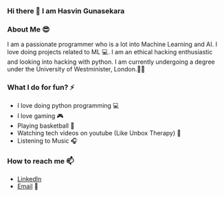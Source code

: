 ### Hi there 👋 I am Hasvin Gunasekara

<!--
**Hasvingunasekara/Hasvingunasekara** is a ✨ _special_ ✨ repository because its `README.md` (this file) appears on your GitHub profile.

Here are some ideas to get you started:

- 🔭 I’m currently working on ...
- 🌱 I’m currently learning ...😎
- 👯 I’m looking to collaborate on ...
- 🤔 I’m looking for help with ...
- 💬 Ask me about ...
- 📫 How to reach me: ...
- 😄 Pronouns: ...
- ⚡ Fun fact: ...
-->

### About Me 😎

I am a passionate programmer who is a lot into Machine Learning and AI. I love doing projects related to ML 💻. I am an ethical hacking enthusiastic and looking into hacking with python. I am currently undergoing a degree under the University of Westminister, London.👨‍🎓

### What I do for fun? ⚡
- I love doing python programming 💻
- I love gaming 🎮
- Playing basketball 🏀
- Watching tech videos on youtube (Like Unbox Therapy) 📱
- Listening to Music 🎧

### How to reach me 📫
- [LinkedIn](https://www.linkedin.com/in/hasvin-gunasekara-118b29193/)
- [Email](hasvin.2019572@iit.ac.lk) 📧 
